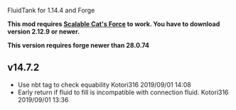 FluidTank for 1.14.4 and Forge

**This mod requires [Scalable Cat's Force](https://minecraft.curseforge.com/projects/scalable-cats-force) to work.
You have to download version 2.12.9 or newer.**

**This version requires forge newer than 28.0.74**

## v14.7.2
* Use nbt tag to check equability Kotori316 2019/09/01 14:08
* Early return if fluid to fill is incompatible with connection fluid. Kotori316 2019/09/01 13:36
